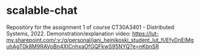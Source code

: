 # scalable-chat
Repository for the assignment 1 of course CT30A3401 - Distributed Systems, 2022.
Demonstration/explanation video: https://lut-my.sharepoint.com/:v:/g/personal/jani_heinikoski_student_lut_fi/EfyDnEIMguhAgT0k8M9RAVoBn4XICnhxaOfGQFkwS95NYQ?e=nKbnSR
